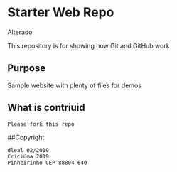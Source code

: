 # Starter Web Repo
Alterado

This repository is for showing how Git and GitHub work

## Purpose

Sample website with plenty of files for demos

## What is contriuid

	Please fork this repo

##Copyright

	dleal 02/2019
	Criciúma 2019
	Pinheirinho CEP 88804 640
